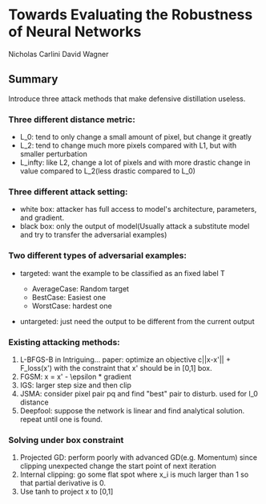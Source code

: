 # Towards Evaluating the Robustness of Neural Networks
Nicholas Carlini David Wagner

## Summary
Introduce three attack methods that make defensive distillation useless.

### Three different distance metric:

+ L_0: tend to only change a small amount of pixel, but change it greatly
+ L_2: tend to change much more pixels compared with L1, but with smaller perturbation
+ L_infty: like L2, change a lot of pixels and with more drastic change in value compared to L_2(less drastic compared to L_0)

### Three different attack setting:

+ white box: attacker has full access to model's architecture, parameters, and gradient.
+ black box: only the output of model(Usually attack a substitute model and try to transfer the adversarial examples)

### Two different types of adversarial examples:

+ targeted: want the example to be classified as an fixed label T
    + AverageCase: Random target
    + BestCase: Easiest one
    + WorstCase: hardest one

+ untargeted: just need the output to be different from the current output

### Existing attacking methods:

1. L-BFGS-B in Intriguing... paper: optimize an objective c||x-x'|| + F_loss(x') with the constraint that x' should be in [0,1] box.
2. FGSM: x = x' - \epsilon * gradient
3. IGS: larger step size and then clip
4. JSMA: consider pixel pair pq and find "best" pair to disturb. used for l_0 distance
5. Deepfool: suppose the network is linear and find analytical solution. repeat until one is found.

### Solving under box constraint

1. Projected GD: perform poorly with advanced GD(e.g. Momentum) since clipping unexpected change the start point of next iteration
2. Internal clipping: go some flat spot where x_i is much larger than 1 so that partial derivative is 0.
3. Use tanh to project x to [0,1]